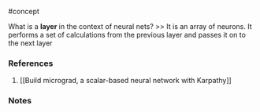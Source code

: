 #concept


What is a **layer** in the context of neural nets? >> It is an array of neurons. It performs a set of calculations from the previous layer and passes it on to the next layer
<!--LEARN:JGTcY6vV-->
### References
1. [[Build micrograd, a scalar-based neural network with Karpathy]]

### Notes




